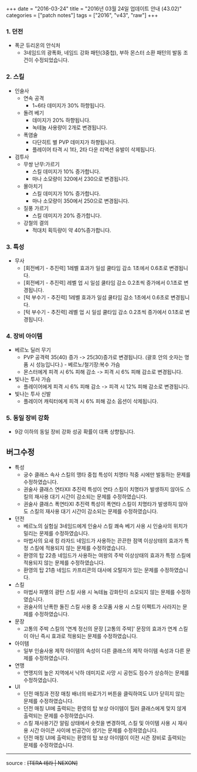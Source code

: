 +++
date = "2016-03-24"
title = "2016년 03월 24일 업데이트 안내 (43.02)"
categories = ["patch notes"]
tags = ["2016", "v43", "raw"]
+++

### 1. 던전
- 폭군 듀리온의 안식처
  - 3네임드의 광폭화, 네임드 강화 패턴(3중첩), 부하 몬스터 소환 패턴의 발동 조건이 수정되었습니다.

### 2. 스킬
- 인술사
  - 연속 공격
    - 1~6타 데미지가 30% 하향됩니다.
  - 돌려 베기
    - 데미지가 20% 하향됩니다.
    - 녹테늄 사용량이 2개로 변경됩니다.
  - 폭염술
    - 다단히트 별 PVP 데미지가 하향됩니다.
    - 플레이어 타격 시 1타, 2타 다운 리액션 유발이 삭제됩니다.
- 검투사
  - 무쌍 난무:가르기
    - 스킬 데미지가 10% 증가합니다.
    - 마나 소모량이 320에서 230으로 변경됩니다.
  - 몰아치기
    - 스킬 데미지가 10% 증가합니다.
    - 마나 소모량이 350에서 250으로 변경됩니다.
  - 질풍 가르기
    - 스킬 데미지가 20% 증가합니다.
  - 강철의 결의
    - 적대치 획득량이 약 40%증가합니다.

### 3. 특성
- 무사
  - [회전베기 - 추진력] 1레벨 효과가 일섬 쿨타임 감소 1초에서 0.6초로 변경됩니다.
  - [회전베기 - 추진력] 레벨 업 시 일섬 쿨타임 감소 0.2초씩 증가에서 0.1초로 변경됩니다.
  - [턱 부수기 - 추진력] 1레벨 효과가 일섬 쿨타임 감소 1초에서 0.6초로 변경됩니다.
  - [턱 부수기 - 추진력] 레벨 업 시 일섬 쿨타임 감소 0.2초씩 증가에서 0.1초로 변경됩니다.

### 4. 장비 아이템
- 베르노 딜러 무기
  - PVP 공격력 35(40) 증가 -> 25(30)증가로 변경됩니다. (괄호 안의 숫자는 명품 시 성능입니다.) - 베르노/철기장:복수 가슴
  - 몬스터에게 피격 시 6% 피해 감소 -> 피격 시 6% 피해 감소로 변경됩니다.
- 빛나는 투사 가슴
  - 플레이어에게 피격 시 6% 피해 감소 -> 피격 시 12% 피해 감소로 변경됩니다.
- 빛나는 투사 신발
  - 플레이어 캐릭터에게 피격 시 6% 피해 감소 옵션이 삭제됩니다.

### 5. 동일 장비 강화
- 9강 이하의 동일 장비 강화 성공 확률이 대폭 상향됩니다.

## 버그수정

- 특성
  - 궁수 클래스 속사 스킬의 맹타 중첩 특성이 치명타 적중 시에만 발동하는 문제를 수정하였습니다.
  - 권술사 클래스 연타XII 추진력 특성이 연타 스킬이 치명타가 발생하지 않아도 스킬의 재사용 대기 시간이 감소되는 문제를 수정하였습니다.
  - 권술사 클래스 폭연타XI 추진력 특성이 폭연타 스킬이 치명타가 발생하지 않아도 스킬의 재사용 대기 시간이 감소되는 문제를 수정하였습니다.
- 던전
  - 베르노의 실험실 3네임드에게 인술사 스킬 쾌속 베기 사용 시 인술사의 위치가 밀리는 문제를 수정하였습니다.
  - 마법사의 요새 킹 라자드 네임드가 사용하는 끈끈한 점액 이상상태의 효과가 특정 스킬에 적용되지 않는 문제를 수정하였습니다.
  - 환영의 탑 22층 네임드가 사용하는 여왕의 주박 이상상태의 효과가 특정 스킬에 적용되지 않는 문제를 수정하였습니다.
  - 환영의 탑 21층 네임드 카프리콘의 대사에 오탈자가 있는 문제를 수정하였습니다.
- 스킬
  - 마법사 파멸의 광탄 스킬 사용 시 녹테늄 강화탄이 소모되지 않는 문제를 수정하였습니다.
  - 권술사의 난폭한 돌진 스킬 사용 중 소모품 사용 시 스킬 이펙트가 사라지는 문제를 수정하였습니다.
- 문장
  - 고통의 주박 스킬의 '연계 정신의 문장 [고통의 주박]' 문장의 효과가 연계 스킬이 아닌 즉시 효과로 적용되는 문제를 수정하였습니다.
- 아이템
  - 일부 인술사용 제작 아이템의 속성이 다른 클래스의 제작 아이템 속성과 다른 문제를 수정하였습니다.
- 연맹
  - 연맹지의 높은 지역에서 낙하 데미지로 사망 시 공헌도 점수가 상승하는 문제를 수정하였습니다.
- UI
  - 던전 매칭과 전장 매칭 배너의 바로가기 버튼을 클릭하여도 UI가 닫히지 않는 문제를 수정하였습니다.
  - 던전 매칭 UI에 출력되는 환영의 탑 보상 아이템이 힐러 클래스에게 맞지 않게 출력되는 문제를 수정하였습니다.
  - 스킬 재사용기간 알림 상태에서 숏컷을 변경하여, 스킬 및 아이템 사용 시 재사용 시간 아이콘 사이에 빈공간이 생기는 문제를 수정하였습니다.
  - 던전 매칭 UI에 출력되는 환영의 탑 보상 아이템이 이전 시즌 장비로 출력되는 문제를 수정하였습니다.

----

source : ~~[TERA 테라 | NEXON]~~